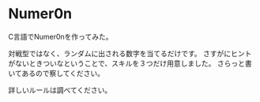 # Numer0n
C言語でNumer0nを作ってみた。

対戦型ではなく、ランダムに出される数字を当てるだけです。
さすがにヒントがないときついなということで、スキルを３つだけ用意しました。
さらっと書いてあるので察してください。

詳しいルールは調べてください。
